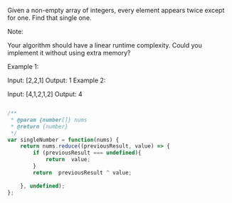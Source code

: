 Given a non-empty array of integers, every element appears twice except for one. Find that single one.

Note:

Your algorithm should have a linear runtime complexity. Could you implement it without using extra memory?

Example 1:

Input: [2,2,1]
Output: 1
Example 2:

Input: [4,1,2,1,2]
Output: 4


```javascript

/**
 * @param {number[]} nums
 * @return {number}
 */
var singleNumber = function(nums) {
    return nums.reduce((previousResult, value) => {
        if (previousResult === undefined){
            return  value;
        }
        return  previousResult ^ value;
        
    }, undefined);
};


```